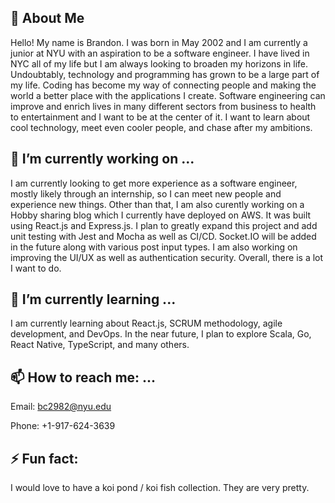 ## 👋 About Me

Hello! My name is Brandon. I was born in May 2002 and I am currently a junior at NYU with an aspiration to be a software engineer. I have lived in NYC all of my life but I am always looking to broaden my horizons in life. Undoubtably, technology and programming has grown to be a large part of my life. Coding has become my way of connecting people and making the world a better place with the applications I create. Software engineering can improve and enrich lives in many different sectors from business to health to entertainment and I want to be at the center of it. I want to learn about cool technology, meet even cooler people, and chase after my ambitions.

## 🔭 I’m currently working on ...

I am currently looking to get more experience as a software engineer, mostly likely through an internship, so I can meet new people and experience new things. Other than that, I am also curently working on a Hobby sharing blog which I currently have deployed on AWS. It was built using React.js and Express.js. I plan to greatly expand this project and add unit testing with Jest and Mocha as well as CI/CD. Socket.IO will be added in the future along with various post input types. I am also working on improving the UI/UX as well as authentication security. Overall, there is a lot I want to do.

## 🌱 I’m currently learning ...

I am currently learning about React.js, SCRUM methodology, agile development, and DevOps. In the near future, I plan to explore Scala, Go, React Native, TypeScript, and many others.

## 📫 How to reach me: ...

Email: bc2982@nyu.edu

Phone: +1-917-624-3639

## ⚡ Fun fact:

I would love to have a koi pond / koi fish collection. They are very pretty.

<!--
**b-chen00/b-chen00** is a ✨ _special_ ✨ repository because its `README.md` (this file) appears on your GitHub profile.

Here are some ideas to get you started:

- 🔭 I’m currently working on ...
- 🌱 I’m currently learning ...
- 👯 I’m looking to collaborate on ...
- 🤔 I’m looking for help with ...
- 💬 Ask me about ...
- 📫 How to reach me: ...
- 😄 Pronouns: ...
- ⚡ Fun fact: ...
-->
